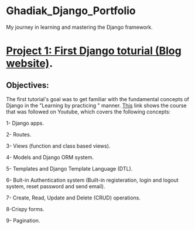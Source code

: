 # Ghadiak_Django_Portfolio
My journey in learning and mastering the Django framework.


# [Project 1: First Django toturial (Blog website)](https://github.com/GhaidakJarkas/First_Django_toturial).

## Objectives:
The first tutorial's goal was to get familiar with the fundamental concepts of Django in the "Learning by practicing " manner. [This](https://www.youtube.com/watch?v=UmljXZIypDc&list=PL-osiE80TeTtoQCKZ03TU5fNfx2UY6U4p) link shows the course that was followed on Youtube, which covers the following concepts:

1- Django apps. 

2- Routes.

3- Views (function and class based views).

4- Models and Django ORM system.

5- Templates and Django Template Language (DTL).

6- Bult-in Authentication system (Built-in registeration, login and logout system, reset password and send email).

7- Create, Read, Update and Delete (CRUD) operations.

8-Crispy forms.

9- Pagination.
